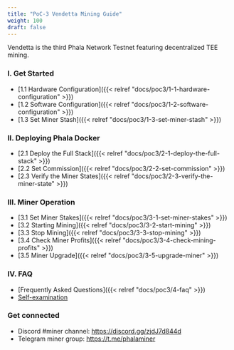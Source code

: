 ```yaml
---
title: "PoC-3 Vendetta Mining Guide"
weight: 100
draft: false
---
```


Vendetta is the third Phala Network Testnet featuring decentralized TEE mining.

### I. Get Started

- [1.1 Hardware Configuration]({{< relref "docs/poc3/1-1-hardware-configuration" >}})
- [1.2 Software Configuration]({{< relref "docs/poc3/1-2-software-configuration" >}})
- [1.3 Set Miner Stash]({{< relref "docs/poc3/1-3-set-miner-stash" >}})

### II. Deploying Phala Docker

- [2.1 Deploy the Full Stack]({{< relref "docs/poc3/2-1-deploy-the-full-stack" >}})
- [2.2 Set Commission]({{< relref "docs/poc3/2-2-set-commission" >}})
- [2.3 Verify the Miner States]({{< relref "docs/poc3/2-3-verify-the-miner-state" >}})

### III. Miner Operation

- [3.1 Set Miner Stakes]({{< relref "docs/poc3/3-1-set-miner-stakes" >}})
- [3.2 Starting Mining]({{< relref "docs/poc3/3-2-start-mining" >}})
- [3.3 Stop Mining]({{< relref "docs/poc3/3-3-stop-mining" >}})
- [3.4 Check Miner Profits]({{< relref "docs/poc3/3-4-check-mining-profits" >}})
- [3.5 Miner Upgrade]({{< relref "docs/poc3/3-5-upgrade-miner" >}})

### IV. FAQ

- [Frequently Asked Questions]({{< relref "docs/poc3/4-faq" >}})
- [Self-examination]()

### Get connected

- Discord #miner channel: <https://discord.gg/zjdJ7d844d>
- Telegram miner group: <https://t.me/phalaminer>
